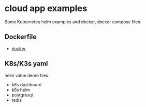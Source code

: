 # cloud app examples
Some Kubernetes helm examples and docker, docker compose files.

## Dockerfile
- [docker](./docker/)
## K8s/K3s yaml
helm value demo files
- k8s dashboard
- k8s helm
- postgresql
- redis
